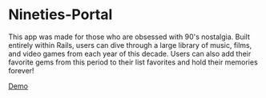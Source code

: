 # Nineties-Portal

This app was made for those who are obsessed with 90's nostalgia. Built entirely within Rails, users can dive through a large library of music, films, and video games from each year of this decade. Users can also add their favorite gems from this period to their list favorites and hold their memories forever!

[Demo](https://www.youtube.com/watch?v=CCd_CXdJE54&feature=youtu.be)

